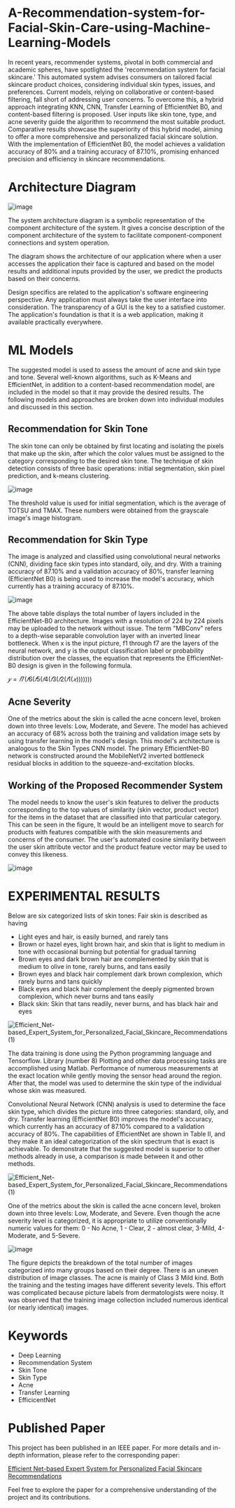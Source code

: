 # A-Recommendation-system-for-Facial-Skin-Care-using-Machine-Learning-Models

In recent years, recommender systems, pivotal in both commercial and academic spheres, have spotlighted the 'recommendation system for facial skincare.' This automated system advises consumers on tailored facial skincare product choices, considering individual skin types, issues, and preferences. Current models, relying on collaborative or content-based filtering, fall short of addressing user concerns. To overcome this, a hybrid approach integrating KNN, CNN, Transfer Learning of EfficientNet B0, and content-based filtering is proposed. User inputs like skin tone, type, and acne severity guide the algorithm to recommend the most suitable product. Comparative results showcase the superiority of this hybrid model, aiming to offer a more comprehensive and personalized facial skincare solution. With the implementation of EfficientNet B0, the model achieves a validation accuracy of 80% and a training accuracy of 87.10%, promising enhanced precision and efficiency in skincare recommendations.

# Architecture Diagram
![image](https://github.com/vinit714/A-Recommendation-system-for-Facial-Skin-Care-using-Machine-Learning-Models/assets/52816788/6971ee9a-4108-43bd-bed7-1687422baecb)

The system architecture diagram is a symbolic representation of the component architecture of the system. It gives a concise description of the component architecture of the system to facilitate component-component connections and system operation.

The diagram shows the architecture of our application where when a user accesses the application their face is captured and based on the model results and additional inputs provided by the user, we predict the products based on their concerns.

Design specifics are related to the application's software engineering perspective. Any application must always take the user interface into consideration. The transparency of a GUI is the key to a satisfied customer. The application's foundation is that it is a web application, making it available practically everywhere. 

# ML Models
The suggested model is used to assess the amount of acne and skin type and tone. Several well-known algorithms, such as K-Means and EfficientNet, in addition to a content-based recommendation model, are included in
the model so that it may provide the desired results. The following models and approaches are broken down into individual modules and discussed in this section.
## Recommendation for Skin Tone
The skin tone can only be obtained by first locating and isolating the pixels that make up the skin, after which the color values must be assigned to the category corresponding to the desired skin tone. The technique of
skin detection consists of three basic operations: initial segmentation, skin pixel prediction, and k-means clustering.

![image](https://github.com/vinit714/A-Recommendation-system-for-Facial-Skin-Care-using-Machine-Learning-Models/assets/52816788/c9c3f04f-169f-4d04-a93f-f7ed96e765c9)

The threshold value is used for initial segmentation, which is the average of TOTSU and TMAX. These numbers were obtained from the grayscale image's image histogram.
## Recommendation for Skin Type
The image is analyzed and classified using convolutional neural networks (CNN), dividing face skin types into standard, oily, and dry. With a training accuracy of 87.10% and a validation accuracy of 80%, transfer learning (EfficientNet B0) is being used to increase the model's accuracy, which currently has a training accuracy of 87.10%.

![image](https://github.com/vinit714/A-Recommendation-system-for-Facial-Skin-Care-using-Machine-Learning-Models/assets/52816788/e9f51e82-7cda-4b02-aabe-50a0d795effd)

The above table displays the total number of layers included in the EfficientNet-B0 architecture. Images with a resolution of 224 by 224 pixels may be uploaded to the network without issue. The term "MBConv" refers to a depth-wise separable convolution layer with an inverted linear bottleneck. When x is the input picture, f1 through f7 are the layers of the neural network, and y is the output classification label or probability distribution over the classes, the equation that represents the EfficientNet-B0 design is given in the following formula.

$𝑦 = 𝑓7(𝑓6(𝑓5(𝑓4(𝑓3(𝑓2(𝑓1(𝑥)))))))$

## Acne Severity
One of the metrics about the skin is called the acne
concern level, broken down into three levels: Low,
Moderate, and Severe. The model has achieved an accuracy
of 68% across both the training and validation image sets by
using transfer learning in the model's design. This model's
architecture is analogous to the Skin Types CNN model. The
primary EfficientNet-B0 network is constructed around the
MobileNetV2 inverted bottleneck residual blocks in
addition to the squeeze-and-excitation blocks.

## Working of the Proposed Recommender System
The model needs to know the user's skin features to deliver the products corresponding to the top values of similarity (skin vector, product vector) for the items in the dataset that are classified into that particular category. This can be seen in the figure, It would be an intelligent move to search for products with features compatible with the skin measurements and concerns of the consumer. The user's automated cosine similarity between the user skin attribute vector and the product feature vector may be used to convey this likeness.

![image](https://github.com/vinit714/A-Recommendation-system-for-Facial-Skin-Care-using-Machine-Learning-Models/assets/52816788/a95ff28c-8e8f-4fd8-aee6-283c5185d89c)

# EXPERIMENTAL RESULTS
Below are six categorized lists of skin tones: Fair skin is described as having 
+ Light eyes and hair, is easily burned, and rarely tans
+ Brown or hazel eyes, light brown hair, and skin that is light to medium in tone with occasional burning but potential for gradual tanning
+ Brown eyes and dark brown hair are complemented by skin that is medium to olive in tone, rarely burns, and tans easily
+ Brown eyes and black hair complement dark brown complexion, which rarely burns and tans quickly
+ Black eyes and black hair complement the deeply pigmented brown complexion, which never burns and tans easily
+ Black skin: Skin that tans readily, never burns, and has black hair and eyes

![Efficient_Net-based_Expert_System_for_Personalized_Facial_Skincare_Recommendations (1)](https://github.com/vinit714/A-Recommendation-system-for-Facial-Skin-Care-using-Machine-Learning-Models/assets/52816788/bd53c8a3-3646-4a79-aa31-9cf36b3a0089)

The data training is done using the Python programming language and Tensorflow. Library (number 8) Plotting and other data processing tasks are accomplished using Matlab. Performance of numerous measurements at the exact location while gently moving the sensor head around the region. After that, the model was used to determine the skin type of the individual whose skin was measured.

Convolutional Neural Network (CNN) analysis is used to determine the face skin type, which divides the picture into three categories: standard, oily, and dry. Transfer learning (EfficientNet B0) improves the model's accuracy, which currently has an accuracy of 87.10% compared to a validation accuracy of 80%. The capabilities of EfficientNet are shown in Table II, and they make it an ideal categorization of the skin spectrum that is exact is achievable. To demonstrate that the suggested model is superior to other methods already in use, a comparison is made between it and other methods.

![Efficient_Net-based_Expert_System_for_Personalized_Facial_Skincare_Recommendations (1)](https://github.com/vinit714/A-Recommendation-system-for-Facial-Skin-Care-using-Machine-Learning-Models/assets/52816788/60eaa9ca-a701-4580-8ab1-0fb35c863a6d)

One of the metrics about the skin is called the
acne concern level, broken down into three levels: Low,
Moderate, and Severe. Even though the acne severity level
is categorized, it is appropriate to utilize conventionally numeric values for them: 0 - No Acne, 1 - Clear, 2 - almost
clear, 3-Mild, 4-Moderate, and 5-Severe.

![image](https://github.com/vinit714/A-Recommendation-system-for-Facial-Skin-Care-using-Machine-Learning-Models/assets/52816788/4e595c22-c4cd-4b5d-9f96-0626f14d386f)

The figure depicts the breakdown of the total number of images categorized into many groups based on their degree. There is an uneven
distribution of image classes. The acne is mainly of Class 3
Mild kind. Both the training and the testing images have
different severity levels. This effort was complicated
because picture labels from dermatologists were noisy. It
was observed that the training image collection included
numerous identical (or nearly identical) images.


# Keywords
+ Deep Learning
+ Recommendation System
+ Skin Tone
+ Skin Type
+ Acne
+ Transfer Learning
+ EfficicentNet

# Published Paper

This project has been published in an IEEE paper. For more details and in-depth information, please refer to the corresponding paper:

[Efficient Net-based Expert System for Personalized Facial Skincare Recommendations](https://ieeexplore.ieee.org/document/10142790)

Feel free to explore the paper for a comprehensive understanding of the project and its contributions.


